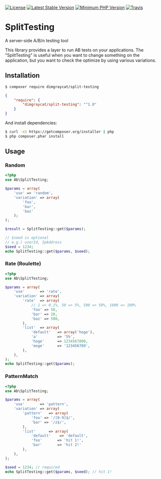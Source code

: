 [![License](https://img.shields.io/badge/license-mit-blue.svg?style=flat-square)](https://github.com/dimgraycat/php-split-testing/blob/master/LICENSE)
[![Latest Stable Version](https://img.shields.io/packagist/v/dimgraycat/split-testing.svg?style=flat-square)](https://packagist.org/packages/dimgraycat/split-testing)
[![Minimum PHP Version](https://img.shields.io/badge/php-%3E%3D%205.6-8892BF.svg?style=flat-square)](https://php.net/)
[![Travis](https://travis-ci.org/dimgraycat/php-split-testing.svg?branch=1.0.x-dev)](https://travis-ci.org/dimgraycat/php-split-testing)

# SplitTesting
A server-side A/B/n testing tool

This library provides a layer to run AB tests on your applications.
The "SplitTesting" is useful when you want to change something on the application, but you want to check the optimize by using various variations.

## Installation

```bash
$ composer require dimgraycat/split-testing
```
```json
{
    "require": {
        "dimgraycat/split-testing": "^1.0"
    }
}
```

And install dependencies:

```bash
$ curl -sS https://getcomposer.org/installer | php
$ php composer.phar install
```

## Usage

### Random
```php
<?php
use Ab\SplitTesting;

$params = array(
    'use' => 'random',
    'variation' => array(
        'foo',
        'bar',
        'baz'
    );
);

$result = SplitTesting::get($params);

// $seed is optional
// e.g.) userId, IpAddress
$seed = 1234;
echo SplitTesting::get($params, $seed);
```

### Rate (Roulette)
```php
<?php
use Ab\SplitTesting;

$params = array(
    'use'       => 'rate',
    'variation' => array(
        'rate'  => array(
            // 1 => 0.1%, 50 => 5%, 500 => 50%, 1000 => 100%
            'foo' => 50,
            'bar' => 20,
            'baz' => 500,
        ),
        'list'  => array(
            'default'   => array('hoge'),
            'a'         => '5%',
            'hoge'      => 1234567890,
            'moge'      => '123456789',
        ),
    ),
);
echo SplitTesting::get($params);
```

### PatternMatch
```php
<?php
use Ab\SplitTesting;

$params = array(
    'use'       => 'pattern',
    'variation' => array(
        'pattern'   => array(
            'foo' => '/[0-9]$/',
            'bar' => '/z$/',
        ),
        'list'      => array(
            'default'    => 'default',
            'foo'       => 'hit 1!',
            'bar'       => 'hit 2!'
        ),
    ),
);

$seed = 1234; // required
echo SplitTesting::get($params, $seed); // hit 1!
```

